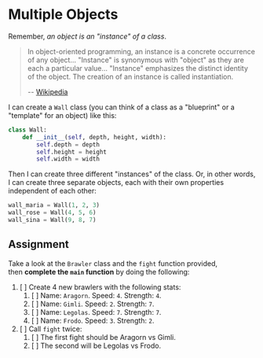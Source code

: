 # Multiple Objects

Remember, *an object is an "instance" of a class*.

> In object-oriented programming, an instance is a concrete occurrence of any object... "Instance" is synonymous with "object" as they are each a particular value... "Instance" emphasizes the distinct identity of the object. The creation of an instance is called instantiation.
>
> -- [Wikipedia](<https://en.wikipedia.org/wiki/Instance_(computer_science)>)

I can create a `Wall` class (you can think of a class as a "blueprint" or a "template" for an object) like this:

```py
class Wall:
    def __init__(self, depth, height, width):
        self.depth = depth
        self.height = height
        self.width = width
```

Then I can create three different "instances" of the class. Or, in other words, I can create three separate objects, each with their own properties independent of each other:

```python
wall_maria = Wall(1, 2, 3)
wall_rose = Wall(4, 5, 6)
wall_sina = Wall(9, 8, 7)
```

## Assignment

Take a look at the `Brawler` class and the `fight` function provided, then **complete the `main` function** by doing the following:

1. [ ] Create 4 new brawlers with the following stats:
   1. [ ] Name: `Aragorn`. Speed: `4`. Strength: `4`.
   2. [ ] Name: `Gimli`. Speed: `2`. Strength: `7`.
   3. [ ] Name: `Legolas`. Speed: `7`. Strength: `7`.
   4. [ ] Name: `Frodo`. Speed: `3`. Strength: `2`.
2. [ ] Call `fight` twice:
   1. [ ] The first fight should be Aragorn vs Gimli.
   2. [ ] The second will be Legolas vs Frodo.

